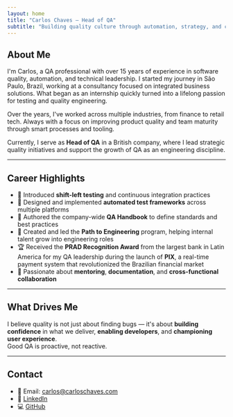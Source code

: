 ```yaml
---
layout: home
title: "Carlos Chaves – Head of QA"
subtitle: "Building quality culture through automation, strategy, and continuous learning"
---
```


## About Me

I'm Carlos, a QA professional with over 15 years of experience in software quality, automation, and technical leadership. I started my journey in São Paulo, Brazil, working at a consultancy focused on integrated business solutions. What began as an internship quickly turned into a lifelong passion for testing and quality engineering.

Over the years, I've worked across multiple industries, from finance to retail tech. Always with a focus on improving product quality and team maturity through smart processes and tooling.

Currently, I serve as **Head of QA** in a British company, where I lead strategic quality initiatives and support the growth of QA as an engineering discipline.

---

## Career Highlights

- 🔁 Introduced **shift-left testing** and continuous integration practices  
- 🧪 Designed and implemented **automated test frameworks** across multiple platforms  
- 📘 Authored the company-wide **QA Handbook** to define standards and best practices  
- 🚀 Created and led the **Path to Engineering** program, helping internal talent grow into engineering roles  
- 🏆 Received the **PRAD Recognition Award** from the largest bank in Latin America for my QA leadership during the launch of **PIX**, a real-time payment system that revolutionized the Brazilian financial market   
- 🤝 Passionate about **mentoring**, **documentation**, and **cross-functional collaboration**


---

## What Drives Me

I believe quality is not just about finding bugs — it's about **building confidence** in what we deliver, **enabling developers**, and **championing user experience**.  
Good QA is proactive, not reactive.

---

## Contact

- 📧 Email: carlos@carloschaves.com  
- 💼 [LinkedIn](www.linkedin.com/in/carlos-chaves-3b616924)  
- 💻 [GitHub](https://github.com/cchaves21)